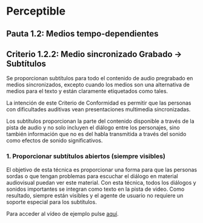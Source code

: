 # Perceptible

## Pauta 1.2: Medios tempo-dependientes

## Criterio 1.2.2: Medio sincronizado Grabado → Subtítulos  

Se proporcionan subtítulos para todo el contenido de audio pregrabado en medios sincronizados, excepto cuando los medios son una alternativa de medios para el texto y están claramente etiquetados como tales.

La intención de este Criterio de Conformidad es permitir que las personas con dificultades auditivas vean presentaciones multimedia sincronizadas. 

Los subtítulos proporcionan la parte del contenido disponible a través de la pista de audio y no solo incluyen el diálogo entre los personajes, sino también información que no es del habla transmitida a través del sonido como efectos de sonido significativos.

### 1. Proporcionar subtítulos abiertos (siempre visibles)

El objetivo de esta técnica es proporcionar una forma para que las personas sordas o que tengan problemas para escuchar el diálogo en material audiovisual puedan ver este material. Con esta técnica, todos los diálogos y sonidos importantes se integran como texto en la pista de video. Como resultado, siempre están visibles y el agente de usuario no requiere un soporte especial para los subtítulos.

Para acceder al vídeo de ejemplo pulse [aquí](https://www.youtube.com/watch?v=MFxm4fCCSPc).


